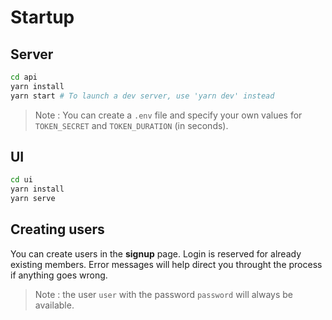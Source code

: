 # Startup

## Server

```bash
cd api
yarn install
yarn start # To launch a dev server, use 'yarn dev' instead
```

> Note : You can create a `.env` file and specify your own values for `TOKEN_SECRET` and `TOKEN_DURATION` (in seconds). 

## UI

```bash
cd ui
yarn install
yarn serve
```

## Creating users

You can create users in the **signup** page. Login is reserved for already existing members. Error messages will help direct you throught the process if anything goes wrong. 

> Note : the user `user` with the password `password` will always be available. 